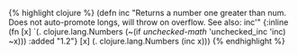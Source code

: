 {% highlight clojure %}
(defn inc
  "Returns a number one greater than num. Does not auto-promote
  longs, will throw on overflow. See also: inc'"
  {:inline (fn [x] `(. clojure.lang.Numbers (~(if *unchecked-math* 'unchecked_inc 'inc) ~x)))
   :added "1.2"}
  [x] (. clojure.lang.Numbers (inc x)))
{% endhighlight %}

